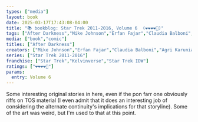 ```yaml
---
types: ["media"]
layout: book
date: 2025-03-17T17:43:08-04:00
title: "📚 bookblog: Star Trek 2011-2016, Volume 6  (❤️❤️❤️❤️🖤)"
tags: ["After Darkness","Mike Johnson","Erfan Fajar","Claudia Balboni","Agri Karuniawan","Star Trek"]
media: ["book","comic"]
titles: ["After Darkness"]
creators: ["Mike Johnson","Erfan Fajar","Claudia Balboni","Agri Karuniawan"]
series: ["Star Trek 2011-2016"]
franchise: ["Star Trek","Kelvinverse","Star Trek IDW"]
ratings: ["❤️❤️❤️❤️🖤"]
params:
  entry: Volume 6
---
```


Some interesting original stories in here, even if the pon farr one obviously riffs on TOS material (I even admit that it does an interesting job of considering the alternate continuity's implications for that storyline). Some of the art was weird, but I'm used to that at this point.